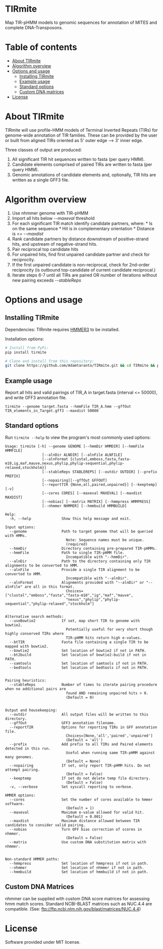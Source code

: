 # TIRmite

Map TIR-pHMM models to genomic sequences for annotation of MITES and complete 
DNA-Transposons.  

# Table of contents

* [About TIRmite](#about-tirmite)
* [Algorithm overview](#algorithm-overview)
* [Options and usage](#options-and-usage)
    * [Installing TIRmite](#installing-tirmite)
    * [Example usage](#example-usage)
    * [Standard options](#standard-options)
    * [Custom DNA matrices](#custom-dna-matrices)
* [License](#license)

# About TIRmite

TIRmite will use profile-HMM models of Terminal Inverted Repeats (TIRs) for 
genome-wide annotation of TIR families. These can be provided by the user or
built from aligned TIRs oriented as 5' outer edge --> 3' inner edge.


Three classes of output are produced:
  1. All significant TIR hit sequences written to fasta (per query HMM).
  2. Candidate elements comprised of paired TIRs are written to fasta (per query HMM).
  3. Genomic annotations of candidate elements and, optionally, TIR hits are written as a single GFF3 file.

# Algorithm overview

  1. Use nhmmer genome with TIR-pHMM
  2. Import all hits below *--maxeval* threshold
  3. For each significant TIR match identify candidate partners, where:
    * Is on the same sequence
    * Hit is in complementary orientation
    * Distance is <= *--maxdist*
  4. Rank candidate partners by distance downstream of positive-strand hits, and upstream of negative-strand hits.
  5. Pair reciprocal top candidate hits 
  6. For unpaired hits, find first unpaired candidate partner and check for reciprocity.
  7. If the first unpaired candidate is non-reciprocal, check for 2nd-order reciprocity (is outbound top-candidate of current candidate reciprocal.)
  8. Iterate steps 6-7 until all TIRs are paired OR number of iterations without new pairing exceeds *--stableReps*

# Options and usage

## Installing TIRmite

Dependencies:
TIRmite requires [HMMER3](http://hmmer.org) to be installed.

Installation options:

```bash
# Install from PyPi:
pip install tirmite

# Clone and install from this repository:
git clone https://github.com/Adamtaranto/TIRmite.git && cd TIRmite && pip install -e .
```

## Example usage

Report all hits and valid pairings of TIR_A in target.fasta (interval <= 50000), 
and write GFF3 annotation file.

```
tirmite --genome target.fasta --hmmFile TIR_A.hmm --gffOut TIR_elements_in_Target.gff3 --maxdist 50000
```

## Standard options

Run `tirmite --help` to view the program's most commonly used options:

```
Usage: tirmite [-h] --genome GENOME [--hmmDir HMMDIR] [--hmmFile HMMFILE]
                 [--alnDir ALNDIR] [--alnFile ALNFILE]
                 [--alnFormat {clustal,emboss,fasta,fasta-m10,ig,maf,mauve,nexus,phylip,phylip-sequential,phylip-relaxed,stockholm}]
                 [--stableReps STABLEREPS] [--outdir OUTDIR] [--prefix PREFIX]
                 [--nopairing][--gffOut GFFOUT]
                 [--reportTIR {None,all,paired,unpaired}] [--keeptemp] [-v]
                 [--cores CORES] [--maxeval MAXEVAL] [--maxdist MAXDIST]
                 [--nobias] [--matrix MATRIX] [--hmmpress HMMPRESS]
                 [--nhmmer NHMMER] [--hmmbuild HMMBUILD]

Help:
  -h, --help              Show this help message and exit.

Input options:
  --genome                Path to target genome that will be queried with HMMs.
                            Note: Sequence names must be unique.
                            (required)
  --hmmDir                Directory containing pre-prepared TIR-pHMMs.
  --hmmFile               Path to single TIR-pHMM file. 
                            Incompatible with "--hmmDir".
  --alnDir                Path to the directory containing only TIR alignments to be converted to HMM.
  --alnFile               Provide a single TIR alignment to be converted to HMM. 
                            Incompatible with "--alnDir".
  --alnFormat             Alignments provided with "--alnDir" or "--alnFile" are all in this format.
                            Choices=["clustal","emboss","fasta","fasta-m10","ig","maf","mauve",
                            "nexus","phylip","phylip-sequential","phylip-relaxed","stockholm"]


Alternative search methods:
  --useBowtie2            If set, map short TIR to genome with bowtie2. 
                            Potentially useful for very short though highly conserved TIRs where 
                            TIR-pHMM hits return high e-values.
  --btTIR                 Fasta file containing a single TIR to be mapped with bowtie2.
  --bowtie2               Set location of bowtie2 if not in PATH.
  --bt2build              Set location of bowtie2-build if not in PATH.
  --samtools              Set location of samtools if not in PATH.
  --bedtools              Set location of bedtools if not in PATH.
  

Pairing heuristics:
  --stableReps            Number of times to iterate pairing procedure when no additional pairs are 
                            found AND remaining unpaired hits > 0.
                            (Default = 0)


Output and housekeeping:
  --outdir                All output files will be written to this directory.
  --gffOut                GFF3 annotation filename.
  --reportTIR             Options for reporting TIRs in GFF annotation file.
                            Choices=[None,'all','paired','unpaired']
                            (Default = 'all')
  --prefix                Add prefix to all TIRs and Paired elements detected in this run. 
                            Useful when running same TIR-pHMM against many genomes.
                            (Default = None)
  --nopairing             If set, only report TIR-pHMM hits. Do not attempt pairing.
                            (Default = False)
  --keeptemp              If set do not delete temp file directory.
                            (Default = False)
  -v, --verbose           Set syscall reporting to verbose.

HMMER options:
  --cores                 Set the number of cores available to hmmer software.
                            (Default = 1)
  --maxeval               Maximum e-value allowed for valid hit.
                            (Default = 0.001)
  --maxdist               Maximum distance allowed between TIR candidates to consider valid pairing.
  --nobias                Turn OFF bias correction of scores in nhmmer.
                            (Default = False)
  --matrix                Use custom DNA substitution matrix with nhmmer.


Non-standard HMMER paths:
  --hmmpress              Set location of hmmpress if not in path.
  --nhmmer                Set location of nhmmer if not in path.
  --hmmbuild              Set location of hmmbuild if not in path.
```

## Custom DNA Matrices

nhmmer can be supplied with custom DNA score matrices for assessing hmm match scores. 
Standard NCBI-BLAST matrices such as NUC.4.4 are compatible. (See: ftp://ftp.ncbi.nlm.nih.gov/blast/matrices/NUC.4.4) 

# License

Software provided under MIT license.
